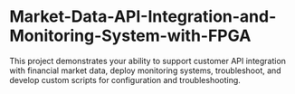 # Market-Data-API-Integration-and-Monitoring-System-with-FPGA
This project demonstrates your ability to support customer API integration with financial market data, deploy monitoring systems, troubleshoot, and develop custom scripts for configuration and troubleshooting.
